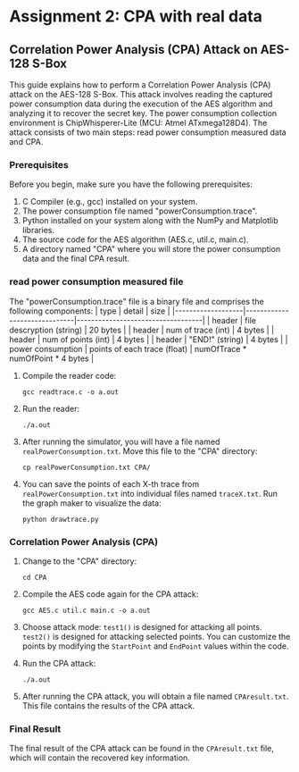 # Assignment 2: CPA with real data

## Correlation Power Analysis (CPA) Attack on AES-128 S-Box

This guide explains how to perform a Correlation Power Analysis (CPA) attack on the AES-128 S-Box. This attack involves reading the captured power consumption data during the execution of the AES algorithm and analyzing it to recover the secret key. The power consumption collection environment is ChipWhisperer-Lite (MCU: Atmel ATxmega128D4). The attack consists of two main steps: read power consumption measured data and CPA.

### Prerequisites

Before you begin, make sure you have the following prerequisites:

1. C Compiler (e.g., gcc) installed on your system.
2. The power consumption file named "powerConsumption.trace".
3. Python installed on your system along with the NumPy and Matplotlib libraries.
4. The source code for the AES algorithm (AES.c, util.c, main.c).
5. A directory named "CPA" where you will store the power consumption data and the final CPA result.

### read power consumption measured file

The "powerConsumption.trace" file is a binary file and comprises the following components:
| type              | detail                       | size                              |
|-------------------|------------------------------|-----------------------------------|
| header            | file descryption (string)    | 20 bytes                          |
| header            | num of trace (int)           | 4 bytes                           |
| header            | num of points (int)          | 4 bytes                           |
| header            | "END!" (string)              | 4 bytes                           |
| power consumption | points of each trace (float) | numOfTrace * numOfPoint * 4 bytes |


1. Compile the reader code:
   ```shell
   gcc readtrace.c -o a.out
   ```
   
2. Run the reader:
   ```shell
   ./a.out
   ```
   
3. After running the simulator, you will have a file named `realPowerConsumption.txt`. Move this file to the "CPA" directory:
   ```shell
   cp realPowerConsumption.txt CPA/
   ```   
4. You can save the points of each X-th trace from `realPowerConsumption.txt` into individual files named `traceX.txt`. Run the graph maker to visualize the data:
   ```shell
   python drawtrace.py
   ```

### Correlation Power Analysis (CPA)

1. Change to the "CPA" directory:
   ```shell
   cd CPA
   ```

2. Compile the AES code again for the CPA attack:
   ```shell
   gcc AES.c util.c main.c -o a.out
   ```

3. Choose attack mode:
   `test1()` is designed for attacking all points.
   `test2()` is designed for attacking selected points. You can customize the points by modifying the `StartPoint` and `EndPoint` values within the code.

3. Run the CPA attack:
   ```shell
   ./a.out
   ```

4. After running the CPA attack, you will obtain a file named `CPAresult.txt`. This file contains the results of the CPA attack.

### Final Result

The final result of the CPA attack can be found in the `CPAresult.txt` file, which will contain the recovered key information.

